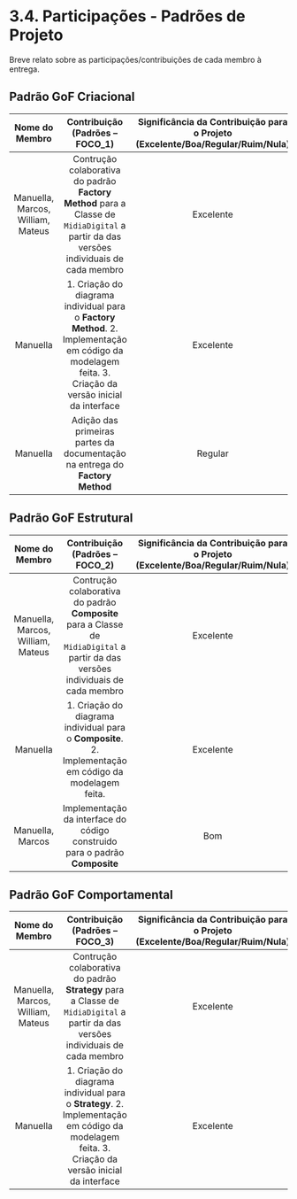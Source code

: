# 3.4. Participações - Padrões de Projeto

Breve relato sobre as participações/contribuições de cada membro à entrega.

## Padrão GoF Criacional

|Nome do Membro | Contribuição (Padrões – FOCO_1) | Significância da Contribuição para o Projeto (Excelente/Boa/Regular/Ruim/Nula) | Comprobatórios Claros (com link) |
| :-: | :-: | :-: | :-: |
|Manuella, Marcos, William, Mateus | Contrução colaborativa do padrão **Factory Method** para a Classe de `MidiaDigital` a partir da das versões individuais de cada membro | Excelente | [(1)](../AtasDeReunião/reuniao2205.md) Registro da reunião de escolha do padrão, [(2)](../AtasDeReunião/reuniao2605.md) registro da reunião de construção coletiva e [commit](https://github.com/UnBArqDsw2025-1-Turma02/2025.1_T02_G2_EternaFGA_Entrega03/commit/2fab940e24618d20bed936464e599ff317bfbd89) do código final|
| Manuella | 1. Criação do diagrama individual para o **Factory Method**. 2. Implementação em código da modelagem feita. 3. Criação da versão inicial da interface | Excelente |Registro nos versionamentos do [Documento do Factory Method](/docs/PadroesDeProjeto/GOFsCriacional/3.1.1.FactoryMethod.md) e commits [aab4b62](https://github.com/UnBArqDsw2025-1-Turma02/2025.1_T02_G2_EternaFGA_Entrega03/commit/aab4b62459ab1a989435f1b860bc6f9f900dc980), [9394c53](https://github.com/UnBArqDsw2025-1-Turma02/2025.1_T02_G2_EternaFGA_Entrega03/commit/9394c5357b69135735edfdb0c9fef8fd05f810f2) e [ecd0949](https://github.com/UnBArqDsw2025-1-Turma02/2025.1_T02_G2_EternaFGA_Entrega03/commit/ecd0949b564e3a870cf34e9cd6e31918b4f3dc63) |
| Manuella | Adição das primeiras partes da documentação na entrega do **Factory Method** | Regular | Registro nos versionamentos do [Documento do Factory Method](/docs/PadroesDeProjeto/GOFsCriacional/3.1.1.FactoryMethod.md) e commit [c983aa5](https://github.com/UnBArqDsw2025-1-Turma02/2025.1_T02_G2_EternaFGA_Entrega03/commit/c983aa59c57912ce98a4d7cfa0ba00f620533f74) |


<!-- EXEMPLO:
| Fulano | 1. Introdução do Padrão Singleton à Equipe, evidenciando um possível uso do mesmo no escopo da aplicação. 2. Leitura de materiais bibliográficos, tais como: FONTE_GOF. | Boa | Registro nos Versionamentos do Documento de GoF Criacional, conforme (link).

TODOS DEVEM PARTICIPAR, MOSTRANDO SEUS PONTOS DE VISTA E COMO COLABORARAM NESSA ETAPA DA ENTREGA COM COMPROBATÓRIOS. -->


## Padrão GoF Estrutural
|Nome do Membro | Contribuição (Padrões – FOCO_2) | Significância da Contribuição para o Projeto (Excelente/Boa/Regular/Ruim/Nula) | Comprobatórios Claros (com link) |
| :-: | :-: | :-: | :-: |
|Manuella, Marcos, William, Mateus | Contrução colaborativa do padrão **Composite** para a Classe de `MidiaDigital` a partir da das versões individuais de cada membro | Excelente | [(1)](../AtasDeReunião/reuniao2205.md) Registro da reunião de escolha do padrão, [(2)](../AtasDeReunião/reuniao2805.md) registro da reunião de construção coletiva e [commit](https://github.com/UnBArqDsw2025-1-Turma02/2025.1_T02_G2_EternaFGA_Entrega03/commit/9545ac40642a4403f55ddfb352cf3d2f2a49f9c8) do código final|
| Manuella | 1. Criação do diagrama individual para o **Composite**. 2. Implementação em código da modelagem feita. | Excelente |Registro nos versionamentos do [Documento do Composite](/docs/PadroesDeProjeto/GOFsEstruturais/3.2.1.Composite.md) e commits [98de50d](https://github.com/UnBArqDsw2025-1-Turma02/2025.1_T02_G2_EternaFGA_Entrega03/commit/98de50da8f4a00042c20ae0a6131e9664dead3de) |
| Manuella, Marcos | Implementação da interface do código construido para o padrão **Composite** | Bom | Commit [cf4310c](https://github.com/UnBArqDsw2025-1-Turma02/2025.1_T02_G2_EternaFGA_Entrega03/commit/cf4310cc2c5674d682f456b4990e7c40840f50d0) |

<!-- EXEMPLO:
| Fulano | 1. Estudos Complementares sobre o Padrão Decorator. 2. Live Realizada em Equipe para Explicar aos Demais Membros o Padrão Estudado. | Excelente | Registro nos Versionamentos do Documento de GoF Estrutural, conforme (link).

TODOS DEVEM PARTICIPAR, MOSTRANDO SEUS PONTOS DE VISTA E COMO COLABORARAM NESSA ETAPA DA ENTREGA COM COMPROBATÓRIOS. -->


## Padrão GoF Comportamental
|Nome do Membro | Contribuição (Padrões – FOCO_3) | Significância da Contribuição para o Projeto (Excelente/Boa/Regular/Ruim/Nula) | Comprobatórios Claros (com link) |
| :-: | :-: | :-: | :-: |
|Manuella, Marcos, William, Mateus | Contrução colaborativa do padrão **Strategy** para a Classe de `MidiaDigital` a partir da das versões individuais de cada membro | Excelente | [(1)](../AtasDeReunião/reuniao2205.md) Registro da reunião de escolha do padrão, [(2)](../AtasDeReunião/reuniao3005.md) registro da reunião de construção coletiva e [commit](https://github.com/UnBArqDsw2025-1-Turma02/2025.1_T02_G2_EternaFGA_Entrega03/commit/07c31f61d9a873bc6c14e9e4b3b475ff865719f8) do código final|
| Manuella | 1. Criação do diagrama individual para o **Strategy**. 2. Implementação em código da modelagem feita. 3. Criação da versão inicial da interface | Excelente |Registro nos versionamentos do [Documento do Composite](/docs/PadroesDeProjeto/GOFsComportamentais/3.3.1.Strategy.md) e commits [ee85344](https://github.com/UnBArqDsw2025-1-Turma02/2025.1_T02_G2_EternaFGA_Entrega03/commit/ee8534444290c8be18901a9e426f79f9104acd68), [9696805](https://github.com/UnBArqDsw2025-1-Turma02/2025.1_T02_G2_EternaFGA_Entrega03/commit/96968053902a915b04da937c96466f3be1630b62) e [4abdcc3](https://github.com/UnBArqDsw2025-1-Turma02/2025.1_T02_G2_EternaFGA_Entrega03/commit/4abdcc33c0b993af6756d40e7f51c295cd3cc488) |


<!-- EXEMPLO:
| Fulano | 1. Documentação Geral do Padrão Strategy na Wiki. | Regular | Registro nos Versionamentos do Documento de GoF Comportamental, conforme (link).

TODOS DEVEM PARTICIPAR, MOSTRANDO SEUS PONTOS DE VISTA E COMO COLABORARAM NESSA ETAPA DA ENTREGA COM COMPROBATÓRIOS. -->
